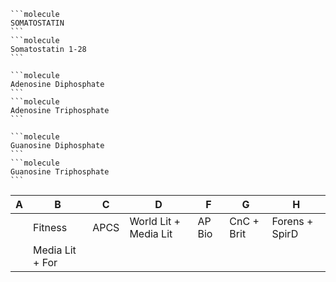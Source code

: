 ````col
```molecule
SOMATOSTATIN
```
```molecule
Somatostatin 1-28
```
````

````col
```molecule
Adenosine Diphosphate
```
```molecule
Adenosine Triphosphate
```
````
````col
```molecule
Guanosine Diphosphate
```
```molecule
Guanosine Triphosphate
```
````

| A   | B       | C    | D                     | F      | G          | H              |
| --- | ------- | ---- | --------------------- | ------ | ---------- | -------------- |
|     | Fitness | APCS | World Lit + Media Lit | AP Bio | CnC + Brit | Forens + SpirD |
|     | Media Lit + For        |      |                       |        |            |                |